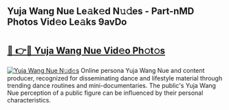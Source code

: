 ## Yuja Wang Nue Le𝚊k𝚎d N𝚞𝚍es - Part-nMD Photos Vid𝚎o Le𝚊ks 9avDo

# <h2><a href="http://fb6k4t.evod.top/?m=Yuja+Wang+Nue">🔗 👉🔴 Yuja Wang Nue Vid𝚎o Ph𝚘t𝚘s</a></h2>

[![Yuja Wang Nue N𝚞d𝚎s](https://i.imgur.com/8V9OHl7.gif)](http://fb6k4t.evod.top/?m=Yuja+Wang+Nue)
Online persona Yuja Wang Nue and content producer, recognized for disseminating dance and lifestyle material through trending dance routines and mini-documentaries. The public's Yuja Wang Nue perception of a public figure can be influenced by their personal characteristics. 
